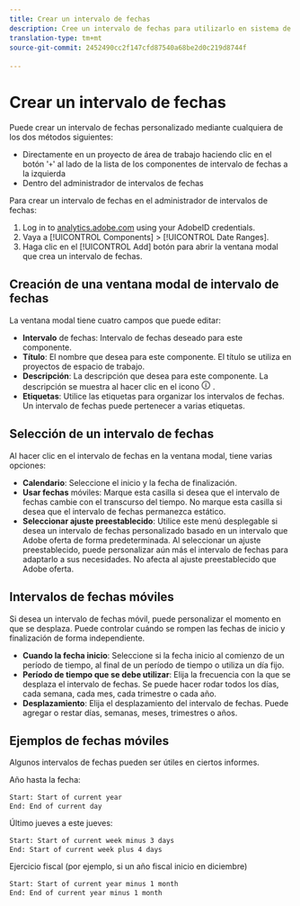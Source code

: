 ```yaml
---
title: Crear un intervalo de fechas
description: Cree un intervalo de fechas para utilizarlo en sistema de informes.
translation-type: tm+mt
source-git-commit: 2452490cc2f147cfd87540a68be2d0c219d8744f

---
```



# Crear un intervalo de fechas

Puede crear un intervalo de fechas personalizado mediante cualquiera de los dos métodos siguientes:

* Directamente en un proyecto de área de trabajo haciendo clic en el botón &#39;`+`&#39; al lado de la lista de los componentes de intervalo de fechas a la izquierda
* Dentro del administrador de intervalos de fechas

Para crear un intervalo de fechas en el administrador de intervalos de fechas:

1. Log in to [analytics.adobe.com](https://analytics.adobe.com) using your AdobeID credentials.
1. Vaya a [!UICONTROL Components] > [!UICONTROL Date Ranges].
1. Haga clic en el [!UICONTROL Add] botón para abrir la ventana modal que crea un intervalo de fechas.

## Creación de una ventana modal de intervalo de fechas

La ventana modal tiene cuatro campos que puede editar:

* **Intervalo** de fechas: Intervalo de fechas deseado para este componente.
* **Título**: El nombre que desea para este componente. El título se utiliza en proyectos de espacio de trabajo.
* **Descripción**: La descripción que desea para este componente. La descripción se muestra al hacer clic en el icono ![i](../assets/i.png) .
* **Etiquetas**: Utilice las etiquetas para organizar los intervalos de fechas. Un intervalo de fechas puede pertenecer a varias etiquetas.

## Selección de un intervalo de fechas

Al hacer clic en el intervalo de fechas en la ventana modal, tiene varias opciones:

* **Calendario**: Seleccione el inicio y la fecha de finalización.
* **Usar fechas** móviles: Marque esta casilla si desea que el intervalo de fechas cambie con el transcurso del tiempo. No marque esta casilla si desea que el intervalo de fechas permanezca estático.
* **Seleccionar ajuste preestablecido**: Utilice este menú desplegable si desea un intervalo de fechas personalizado basado en un intervalo que Adobe oferta de forma predeterminada. Al seleccionar un ajuste preestablecido, puede personalizar aún más el intervalo de fechas para adaptarlo a sus necesidades. No afecta al ajuste preestablecido que Adobe oferta.

## Intervalos de fechas móviles

Si desea un intervalo de fechas móvil, puede personalizar el momento en que se desplaza. Puede controlar cuándo se rompen las fechas de inicio y finalización de forma independiente.

* **Cuando la fecha inicio**: Seleccione si la fecha inicio al comienzo de un período de tiempo, al final de un período de tiempo o utiliza un día fijo.
* **Período de tiempo que se debe utilizar**: Elija la frecuencia con la que se desplaza el intervalo de fechas. Se puede hacer rodar todos los días, cada semana, cada mes, cada trimestre o cada año.
* **Desplazamiento**: Elija el desplazamiento del intervalo de fechas. Puede agregar o restar días, semanas, meses, trimestres o años.

## Ejemplos de fechas móviles

Algunos intervalos de fechas pueden ser útiles en ciertos informes.

Año hasta la fecha:

```text
Start: Start of current year
End: End of current day
```

Último jueves a este jueves:

```text
Start: Start of current week minus 3 days
End: Start of current week plus 4 days
```

Ejercicio fiscal (por ejemplo, si un año fiscal inicio en diciembre)

```text
Start: Start of current year minus 1 month
End: End of current year minus 1 month
```
